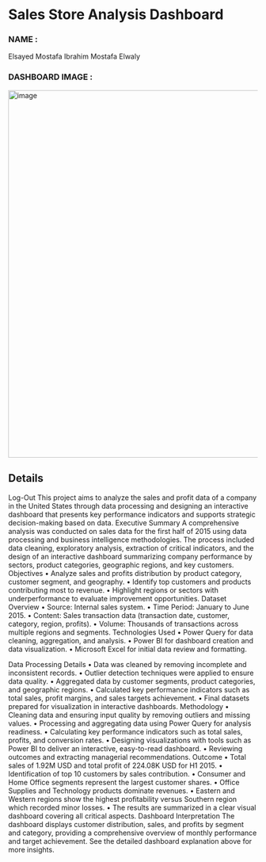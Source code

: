 # Sales Store Analysis Dashboard 

### NAME :
Elsayed Mostafa Ibrahim Mostafa Elwaly 

### DASHBOARD IMAGE : 
<img width="1312" height="742" alt="image" src="https://github.com/user-attachments/assets/48236211-24b0-4340-8302-35d88578f7bd" />


## Details

Log-Out
This project aims to analyze the sales and profit data of a company in the United States through data processing and designing an interactive dashboard that presents key performance indicators and supports strategic decision-making based on data.
Executive Summary
A comprehensive analysis was conducted on sales data for the first half of 2015 using data processing and business intelligence methodologies. The process included data cleaning, exploratory analysis, extraction of critical indicators, and the design of an interactive dashboard summarizing company performance by sectors, product categories, geographic regions, and key customers.
Objectives
• Analyze sales and profits distribution by product category, customer segment, and geography.
• Identify top customers and products contributing most to revenue.
• Highlight regions or sectors with underperformance to evaluate improvement opportunities.
Dataset Overview
• Source: Internal sales system.
• Time Period: January to June 2015.
• Content: Sales transaction data (transaction date, customer, category, region, profits).
• Volume: Thousands of transactions across multiple regions and segments.
Technologies Used
• Power Query for data cleaning, aggregation, and analysis.
• Power BI for dashboard creation and data visualization.
• Microsoft Excel for initial data review and formatting.

Data Processing Details
• Data was cleaned by removing incomplete and inconsistent records.
• Outlier detection techniques were applied to ensure data quality.
• Aggregated data by customer segments, product categories, and geographic regions.
• Calculated key performance indicators such as total sales, profit margins, and sales targets achievement.
• Final datasets prepared for visualization in interactive dashboards.
Methodology
• Cleaning data and ensuring input quality by removing outliers and missing values.
• Processing and aggregating data using Power Query for analysis readiness.
• Calculating key performance indicators such as total sales, profits, and conversion rates.
• Designing visualizations with tools such as Power BI to deliver an interactive, easy-to-read dashboard.
• Reviewing outcomes and extracting managerial recommendations.
Outcome
• Total sales of 1.92M USD and total profit of 224.08K USD for H1 2015.
• Identification of top 10 customers by sales contribution.
• Consumer and Home Office segments represent the largest customer shares.
• Office Supplies and Technology products dominate revenues.
• Eastern and Western regions show the highest profitability versus Southern region which recorded minor losses.
• The results are summarized in a clear visual dashboard covering all critical aspects.
Dashboard Interpretation
The dashboard displays customer distribution, sales, and profits by segment and category, providing a comprehensive overview of monthly performance and target achievement. See the detailed dashboard explanation above for more insights.




